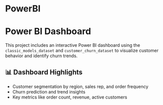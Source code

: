 # PowerBI

# Power BI Dashboard

This project includes an interactive Power BI dashboard using the `classic_models_dataset` and `customer_churn_dataset` to visualize customer behavior and identify churn trends.

## 📊 Dashboard Highlights
- Customer segmentation by region, sales rep, and order frequency
- Churn prediction and trend insights
- Key metrics like order count, revenue, active customers
